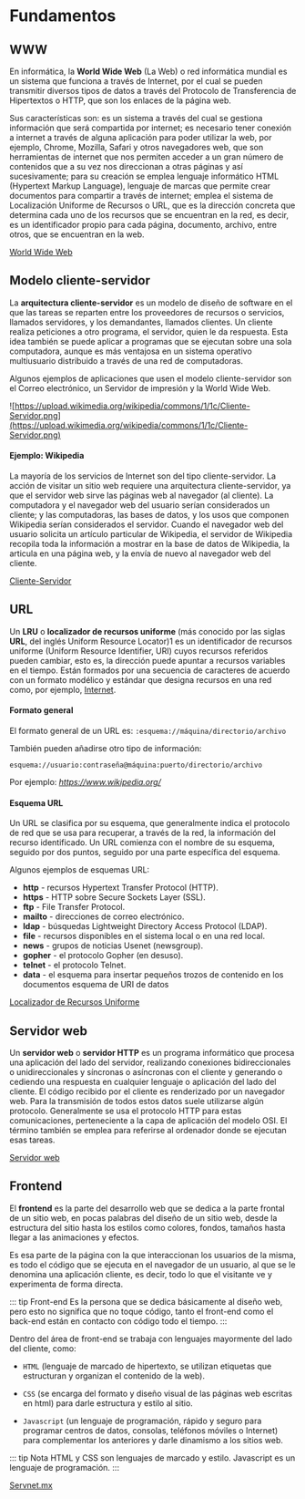 # Fundamentos

## WWW

En informática, la **World Wide Web** (La Web) o red informática mundial​ es un sistema que funciona a través de Internet, por el cual se pueden transmitir diversos tipos de datos a través del Protocolo de Transferencia de Hipertextos o HTTP, que son los enlaces de la página web.

Sus características son: es un sistema a través del cual se gestiona información que será compartida por internet; es necesario tener conexión a internet a través de alguna aplicación para poder utilizar la web, por ejemplo, Chrome, Mozilla, Safari y otros navegadores web, que son herramientas de internet que nos permiten acceder a un gran número de contenidos que a su vez nos direccionan a otras páginas y así sucesivamente; para su creación se emplea lenguaje informático HTML (Hypertext Markup Language), lenguaje de marcas que permite crear documentos para compartir a través de internet; emplea el sistema de Localización Uniforme de Recursos o URL, que es la dirección concreta que determina cada uno de los recursos que se encuentran en la red, es decir, es un identificador propio para cada página, documento, archivo, entre otros, que se encuentran en la web.

[World Wide Web](https://es.wikipedia.org/wiki/World_Wide_Web)

## Modelo cliente-servidor

La **arquitectura cliente-servidor** es un modelo de diseño de software en el que las tareas se reparten entre los proveedores de recursos o servicios, llamados servidores, y los demandantes, llamados clientes. Un cliente realiza peticiones a otro programa, el servidor, quien le da respuesta. Esta idea también se puede aplicar a programas que se ejecutan sobre una sola computadora, aunque es más ventajosa en un sistema operativo multiusuario distribuido a través de una red de computadoras.

Algunos ejemplos de aplicaciones que usen el modelo cliente-servidor son el Correo electrónico, un Servidor de impresión y la World Wide Web.

![https://upload.wikimedia.org/wikipedia/commons/1/1c/Cliente-Servidor.png](https://upload.wikimedia.org/wikipedia/commons/1/1c/Cliente-Servidor.png)

#### Ejemplo: Wikipedia

La mayoría de los servicios de Internet son del tipo cliente-servidor. La acción de visitar un sitio web requiere una arquitectura cliente-servidor, ya que el servidor web sirve las páginas web al navegador (al cliente). La computadora y el navegador web del usuario serían considerados un cliente; y las computadoras, las bases de datos, y los usos que componen Wikipedia serían considerados el servidor. Cuando el navegador web del usuario solicita un artículo particular de Wikipedia, el servidor de Wikipedia recopila toda la información a mostrar en la base de datos de Wikipedia, la articula en una página web, y la envía de nuevo al navegador web del cliente.

[Cliente-Servidor](https://es.wikipedia.org/wiki/Cliente-servidor)

## URL

Un **LRU** o **localizador de recursos uniforme** (más conocido por las siglas **URL**, del inglés Uniform Resource Locator)1​ es un identificador de recursos uniforme (Uniform Resource Identifier, URI) cuyos recursos referidos pueden cambiar, esto es, la dirección puede apuntar a recursos variables en el tiempo. Están formados por una secuencia de caracteres de acuerdo con un formato modélico y estándar que designa recursos en una red como, por ejemplo, [Internet](https://es.wikipedia.org/wiki/Internet_Explorer).

#### Formato general

El formato general de un URL es: `:esquema://máquina/directorio/archivo`

También pueden añadirse otro tipo de información:

`esquema://usuario:contraseña@máquina:puerto/directorio/archivo`

Por ejemplo: *https://www.wikipedia.org/*

#### Esquema URL

Un URL se clasifica por su esquema, que generalmente indica el protocolo de red que se usa para recuperar, a través de la red, la información del recurso identificado. Un URL comienza con el nombre de su esquema, seguido por dos puntos, seguido por una parte específica del esquema.

Algunos ejemplos de esquemas URL:

- **http** - recursos Hypertext Transfer Protocol (HTTP).
- **https** - HTTP sobre Secure Sockets Layer (SSL).
- **ftp** - File Transfer Protocol.
- **mailto** - direcciones de correo electrónico.
- **ldap** - búsquedas Lightweight Directory Access Protocol (LDAP).
- **file** - recursos disponibles en el sistema local o en una red local.
- **news** - grupos de noticias Usenet (newsgroup).
- **gopher** - el protocolo Gopher (en desuso).
- **telnet** - el protocolo Telnet.
- **data** - el esquema para insertar pequeños trozos de contenido en los documentos esquema de URI de datos

[Localizador de Recursos Uniforme](https://es.wikipedia.org/wiki/Localizador_de_recursos_uniforme)

## Servidor web

Un **servidor web** o **servidor HTTP** es un programa informático que procesa una aplicación del lado del servidor, realizando conexiones bidireccionales o unidireccionales y síncronas o asíncronas con el cliente y generando o cediendo una respuesta en cualquier lenguaje o aplicación del lado del cliente. El código recibido por el cliente es renderizado por un navegador web. Para la transmisión de todos estos datos suele utilizarse algún protocolo. Generalmente se usa el protocolo HTTP para estas comunicaciones, perteneciente a la capa de aplicación del modelo OSI. El término también se emplea para referirse al ordenador donde se ejecutan esas tareas.

[Servidor web](https://es.wikipedia.org/wiki/Servidor_web)

## Frontend

El **frontend** es la parte del desarrollo web que se dedica a la parte frontal de un sitio web, en pocas palabras del diseño de un sitio web, desde la estructura del sitio hasta los estilos como colores, fondos, tamaños hasta llegar a las animaciones y efectos.

Es esa parte de la página con la que interaccionan los usuarios de la misma, es todo el código que se ejecuta en el navegador de un usuario, al que se le denomina una aplicación cliente, es decir, todo lo que el visitante ve y experimenta de forma directa.

::: tip Front-end
Es la persona que se dedica básicamente al diseño web, pero esto no significa que no toque código, tanto el front-end como el back-end están en contacto con código todo el tiempo.
:::

Dentro del área de front-end se trabaja con lenguajes mayormente del lado del cliente, como:

- `HTML` (lenguaje de marcado de hipertexto, se utilizan etiquetas que estructuran y organizan el contenido de la web).

- `CSS` (se encarga del formato y diseño visual de las páginas web escritas en html) para darle estructura y estilo al sitio.

- `Javascript` (un lenguaje de programación, rápido y seguro para programar centros de datos, consolas, teléfonos móviles o Internet) para complementar los anteriores y darle dinamismo a los sitios web.

::: tip Nota
HTML y CSS son lenguajes de marcado y estilo. Javascript es un lenguaje de programación.
:::

[Servnet.mx](https://www.servnet.mx/blog/backend-y-frontend-partes-fundamentales-de-la-programaci%C3%B3n-de-una-aplicaci%C3%B3n-web)
